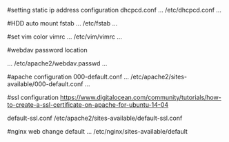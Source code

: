 #setting static ip address configuration
dhcpcd.conf	
...
/etc/dhcpcd.conf
...

#HDD auto mount
fstab
...
/etc/fstab
...

#set vim color
vimrc
...
/etc/vim/vimrc
...

#webdav password location

...
/etc/apache2/webdav.passwd
...

#apache configuration
000-default.conf
...
/etc/apache2/sites-available/000-default.conf
...

#ssl configuration
https://www.digitalocean.com/community/tutorials/how-to-create-a-ssl-certificate-on-apache-for-ubuntu-14-04

default-ssl.conf
/etc/apache2/sites-available/default-ssl.conf

#nginx web change
default
...
/etc/nginx/sites-available/default
